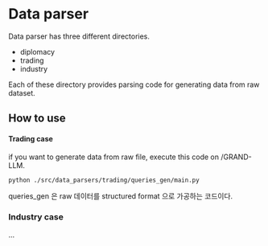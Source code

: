 # Data parser

Data parser has three different directories.
* diplomacy
* trading
* industry

Each of these directory provides parsing code for generating data from raw dataset.

## How to use

#### Trading case
if you want to generate data from raw file, execute this code on /GRAND-LLM.
```
python ./src/data_parsers/trading/queries_gen/main.py
```

queries_gen 은 raw 데이터를 structured format 으로 가공하는 코드이다.

### Industry case
...